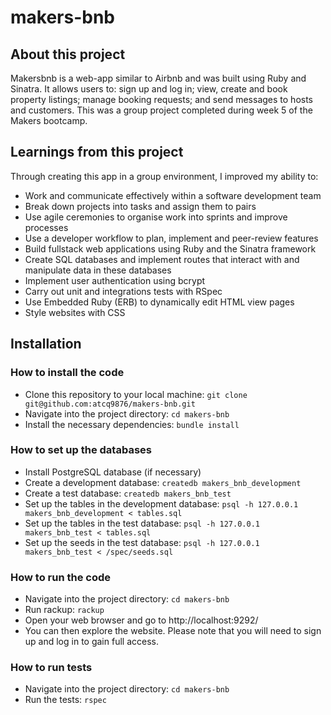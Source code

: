 # makers-bnb

## About this project
Makersbnb is a web-app similar to Airbnb and was built using Ruby and Sinatra. It allows users to: sign up and log in; view, create and book property listings; manage booking requests; and send messages to hosts and customers. This was a group project completed during week 5 of the Makers bootcamp.

## Learnings from this project
Through creating this app in a group environment, I improved my ability to:
- Work and communicate effectively within a software development team
- Break down projects into tasks and assign them to pairs
- Use agile ceremonies to organise work into sprints and improve processes
- Use a developer workflow to plan, implement and peer-review features
- Build fullstack web applications using Ruby and the Sinatra framework
- Create SQL databases and implement routes that interact with and manipulate data in these databases
- Implement user authentication using bcrypt
- Carry out unit and integrations tests with RSpec
- Use Embedded Ruby (ERB) to dynamically edit HTML view pages
- Style websites with CSS

## Installation
### How to install the code
- Clone this repository to your local machine:
``git clone git@github.com:atcq9876/makers-bnb.git``
- Navigate into the project directory:
``cd makers-bnb``
- Install the necessary dependencies:
``bundle install``

### How to set up the databases
- Install PostgreSQL database (if necessary)
- Create a development database:
``createdb makers_bnb_development``
- Create a test database:
``createdb makers_bnb_test``
- Set up the tables in the development database:
``psql -h 127.0.0.1 makers_bnb_development < tables.sql``
- Set up the tables in the test database:
``psql -h 127.0.0.1 makers_bnb_test < tables.sql``
- Set up the seeds in the test database:
``psql -h 127.0.0.1 makers_bnb_test < /spec/seeds.sql``

### How to run the code
- Navigate into the project directory:
``cd makers-bnb``
- Run rackup:
``rackup``
- Open your web browser and go to http://localhost:9292/
- You can then explore the website. Please note that you will need to sign up and log in to gain full access.

### How to run tests
- Navigate into the project directory:
``cd makers-bnb``
- Run the tests:
``rspec``
